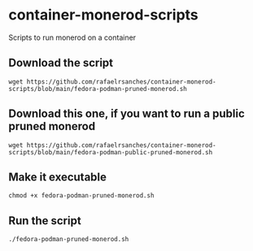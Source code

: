 #  container-monerod-scripts
Scripts to run monerod on a container

## Download the script
```
wget https://github.com/rafaelrsanches/container-monerod-scripts/blob/main/fedora-podman-pruned-monerod.sh
```

## Download this one, if you want to run a public pruned monerod
```
wget https://github.com/rafaelrsanches/container-monerod-scripts/blob/main/fedora-podman-public-pruned-monerod.sh
```

## Make it executable
```
chmod +x fedora-podman-pruned-monerod.sh
```

## Run the script
```
./fedora-podman-pruned-monerod.sh
```
